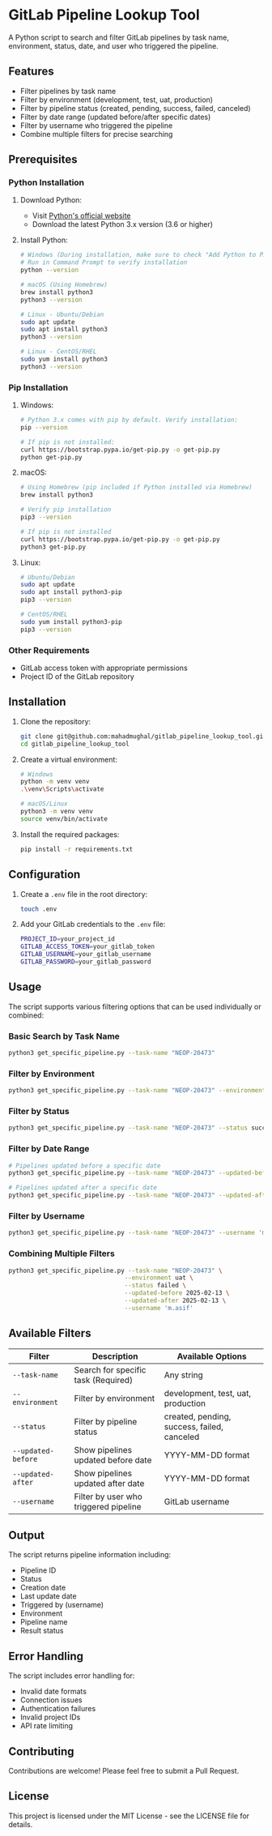 # GitLab Pipeline Lookup Tool

A Python script to search and filter GitLab pipelines by task name, environment, status, date, and user who triggered the pipeline.

## Features

- Filter pipelines by task name
- Filter by environment (development, test, uat, production)
- Filter by pipeline status (created, pending, success, failed, canceled)
- Filter by date range (updated before/after specific dates)
- Filter by username who triggered the pipeline
- Combine multiple filters for precise searching

## Prerequisites

### Python Installation

1. Download Python:
   - Visit [Python's official website](https://www.python.org/downloads/)
   - Download the latest Python 3.x version (3.6 or higher)

2. Install Python:

   ```bash
   # Windows (During installation, make sure to check "Add Python to PATH")
   # Run in Command Prompt to verify installation
   python --version

   # macOS (Using Homebrew)
   brew install python3
   python3 --version

   # Linux - Ubuntu/Debian
   sudo apt update
   sudo apt install python3
   python3 --version

   # Linux - CentOS/RHEL
   sudo yum install python3
   python3 --version
   ```

### Pip Installation

1. Windows:

   ```bash
   # Python 3.x comes with pip by default. Verify installation:
   pip --version

   # If pip is not installed:
   curl https://bootstrap.pypa.io/get-pip.py -o get-pip.py
   python get-pip.py
   ```

2. macOS:

   ```bash
   # Using Homebrew (pip included if Python installed via Homebrew)
   brew install python3

   # Verify pip installation
   pip3 --version

   # If pip is not installed
   curl https://bootstrap.pypa.io/get-pip.py -o get-pip.py
   python3 get-pip.py
   ```

3. Linux:

   ```bash
   # Ubuntu/Debian
   sudo apt update
   sudo apt install python3-pip
   pip3 --version

   # CentOS/RHEL
   sudo yum install python3-pip
   pip3 --version
   ```

### Other Requirements

- GitLab access token with appropriate permissions
- Project ID of the GitLab repository

## Installation

1. Clone the repository:

   ```bash
   git clone git@github.com:mahadmughal/gitlab_pipeline_lookup_tool.git
   cd gitlab_pipeline_lookup_tool
   ```

2. Create a virtual environment:

   ```bash
   # Windows
   python -m venv venv
   .\venv\Scripts\activate

   # macOS/Linux
   python3 -m venv venv
   source venv/bin/activate
   ```

3. Install the required packages:

   ```bash
   pip install -r requirements.txt
   ```

## Configuration

1. Create a `.env` file in the root directory:

   ```bash
   touch .env
   ```

2. Add your GitLab credentials to the `.env` file:

   ```bash
   PROJECT_ID=your_project_id
   GITLAB_ACCESS_TOKEN=your_gitlab_token
   GITLAB_USERNAME=your_gitlab_username
   GITLAB_PASSWORD=your_gitlab_password
   ```

## Usage

The script supports various filtering options that can be used individually or combined:

### Basic Search by Task Name

```bash
python3 get_specific_pipeline.py --task-name "NEOP-20473"
```

### Filter by Environment

```bash
python3 get_specific_pipeline.py --task-name "NEOP-20473" --environment production
```

### Filter by Status

```bash
python3 get_specific_pipeline.py --task-name "NEOP-20473" --status success
```

### Filter by Date Range

```bash
# Pipelines updated before a specific date
python3 get_specific_pipeline.py --task-name "NEOP-20473" --updated-before 2025-02-13

# Pipelines updated after a specific date
python3 get_specific_pipeline.py --task-name "NEOP-20473" --updated-after 2025-02-13
```

### Filter by Username

```bash
python3 get_specific_pipeline.py --task-name "NEOP-20473" --username 'm.asif'
```

### Combining Multiple Filters

```bash
python3 get_specific_pipeline.py --task-name "NEOP-20473" \
                                --environment uat \
                                --status failed \
                                --updated-before 2025-02-13 \
                                --updated-after 2025-02-13 \
                                --username 'm.asif'
```

## Available Filters

| Filter | Description | Available Options |
|--------|-------------|-------------------|
| `--task-name` | Search for specific task (Required) | Any string |
| `--environment` | Filter by environment | development, test, uat, production |
| `--status` | Filter by pipeline status | created, pending, success, failed, canceled |
| `--updated-before` | Show pipelines updated before date | YYYY-MM-DD format |
| `--updated-after` | Show pipelines updated after date | YYYY-MM-DD format |
| `--username` | Filter by user who triggered pipeline | GitLab username |

## Output

The script returns pipeline information including:

- Pipeline ID
- Status
- Creation date
- Last update date
- Triggered by (username)
- Environment
- Pipeline name
- Result status

## Error Handling

The script includes error handling for:

- Invalid date formats
- Connection issues
- Authentication failures
- Invalid project IDs
- API rate limiting

## Contributing

Contributions are welcome! Please feel free to submit a Pull Request.

## License

This project is licensed under the MIT License - see the LICENSE file for details.
